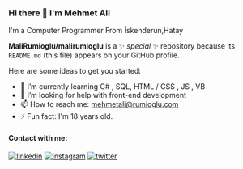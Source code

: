 ### Hi there 👋 I'm Mehmet Ali
I'm a Computer Programmer From İskenderun,Hatay

**MaliRumioglu/malirumioglu** is a ✨ _special_ ✨ repository because its `README.md` (this file) appears on your GitHub profile.

Here are some ideas to get you started:

- 🌱 I’m currently learning C# , SQL, HTML / CSS , JS , VB
- 🤔 I’m looking for help with front-end development
- 📫 How to reach me: mehmetali@rumioglu.com
- ⚡ Fun fact: I'm 18 years old.

#### Contact with me:

[![linkedin](https://img.shields.io/badge/Linkedin-000000?style=for-the-badge&logo=Linkedin&logoColor=white)](https://www.linkedin.com/in/mehmet-ali-rumio%C4%9Flu-434505214/)
[![instagram](https://img.shields.io/badge/Instagram-000000?style=for-the-badge&logo=Instagram&logoColor=white)](https://www.instagram.com/malirumi05/)
[![twitter](https://img.shields.io/badge/Twitter-000000?style=for-the-badge&logo=Twitter&logoColor=white)](https://mobile.twitter.com/ali_rumioglu)


